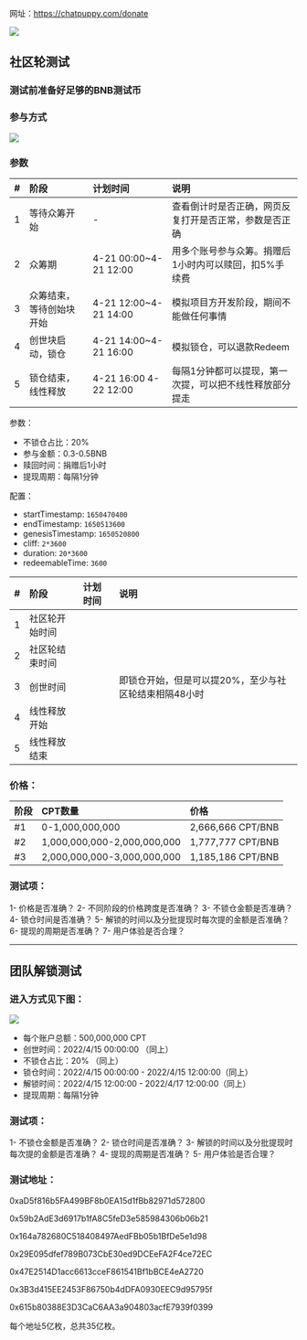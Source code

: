 网址：https://chatpuppy.com/donate

![](https://tva1.sinaimg.cn/large/e6c9d24egy1h1f3mucywoj212s0u00ux.jpg)

## 社区轮测试
### 测试前准备好足够的BNB测试币

### 参与方式
![](https://tva1.sinaimg.cn/large/e6c9d24egy1h18jdww4bkj21fq0dcaam.jpg)

### 参数
|#|阶段|计划时间|说明|
|:-|:-|:-|:-|
|1|等待众筹开始|-|查看倒计时是否正确，网页反复打开是否正常，参数是否正确|
|2|众筹期|4-21 00:00~4-21 12:00|用多个账号参与众筹。捐赠后1小时内可以赎回，扣5%手续费|
|3|众筹结束，等待创始块开始|4-21 12:00~4-21 14:00|模拟项目方开发阶段，期间不能做任何事情|
|4|创世块启动，锁仓|4-21 14:00~4-21 16:00|模拟锁仓，可以退款Redeem|
|5|锁仓结束，线性释放|4-21 16:00 4-22 12:00|每隔1分钟都可以提现，第一次提，可以把不线性释放部分提走|

参数：
* 不锁仓占比：20%
* 参与金额：0.3-0.5BNB
* 赎回时间：捐赠后1小时
* 提现周期：每隔1分钟

配置：
* startTimestamp: `1650470400`
* endTimestamp: `1650513600`
* genesisTimestamp: `1650520800`
* cliff: `2*3600`
* duration: `20*3600`
* redeemableTime: `3600`

|#|阶段|计划时间|说明|
|:-|:-|:-|:-|
|1|社区轮开始时间|||
|2|社区轮结束时间|||
|3|创世时间||即锁仓开始，但是可以提20%，至少与社区轮结束相隔48小时|
|4|线性释放开始|||
|5|线性释放结束|||


### 价格：
|阶段|CPT数量|价格|
|:-|:-|:-|
|#1|0-1,000,000,000|2,666,666 CPT/BNB|
|#2|1,000,000,000-2,000,000,000|1,777,777 CPT/BNB|
|#3|2,000,000,000-3,000,000,000|1,185,186 CPT/BNB|

### 测试项：
1- 价格是否准确？
2- 不同阶段的价格跨度是否准确？
3- 不锁仓金额是否准确？
4- 锁仓时间是否准确？
5- 解锁的时间以及分批提现时每次提的金额是否准确？
6- 提现的周期是否准确？
7- 用户体验是否合理？

----
## 团队解锁测试
### 进入方式见下图：
![](https://tva1.sinaimg.cn/large/e6c9d24egy1h18jfd6hzyj20us0eidga.jpg)

* 每个账户总额：500,000,000 CPT
* 创世时间：2022/4/15 00:00:00 （同上）
* 不锁仓占比：20% （同上）
* 锁仓时间：2022/4/15 00:00:00 - 2022/4/15 12:00:00（同上）
* 解锁时间：2022/4/15 12:00:00 - 2022/4/17 12:00:00（同上）
* 提现周期：每隔1分钟

### 测试项：
1- 不锁仓金额是否准确？
2- 锁仓时间是否准确？
3- 解锁的时间以及分批提现时每次提的金额是否准确？
4- 提现的周期是否准确？
5- 用户体验是否合理？

### 测试地址：
0xaD5f816b5FA499BF8b0EA15d1fBb82971d572800

0x59b2AdE3d6917b1fA8C5feD3e585984306b06b21

0x164a782680C518408497AedFBb05b1BfDe5e1d98

0x29E095dfef789B073CbE30ed9DCEeFA2F4ce72EC

0x47E2514D1acc6613cceF861541Bf1bBCE4eA2720

0x3B3d415EE2453F86750b4dDFA0930EEC9d95795f

0x615b80388E3D3CaC6AA3a904803acfE7939f0399

每个地址5亿枚，总共35亿枚。